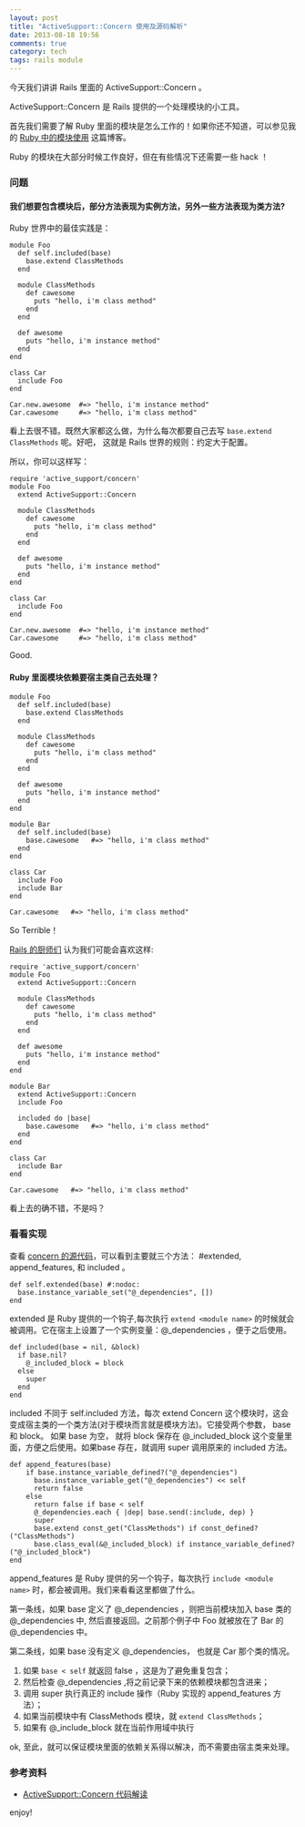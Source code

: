 ```yaml
---
layout: post
title: "ActiveSupport::Concern 使用及源码解析"
date: 2013-08-18 19:56
comments: true
category: tech
tags: rails module
---
```


今天我们讲讲 Rails 里面的 ActiveSupport::Concern 。

ActiveSupport::Concern 是 Rails 提供的一个处理模块的小工具。

<!--more-->

首先我们需要了解 Ruby 里面的模块是怎么工作的！如果你还不知道，可以参见我的 [Ruby 中的模块使用](/blog/2013/08/18/ruby-zhong-de-mo-kuai-shi-yong) 这篇博客。


Ruby 的模块在大部分时候工作良好，但在有些情况下还需要一些 hack ！

### 问题

#### 我们想要包含模块后，部分方法表现为实例方法，另外一些方法表现为类方法?

Ruby 世界中的最佳实践是：

    module Foo
      def self.included(base)
        base.extend ClassMethods
      end
      
      module ClassMethods
        def cawesome
          puts "hello, i'm class method"
        end
      end
      
      def awesome
        puts "hello, i'm instance method"
      end  
    end
    
    class Car
      include Foo
    end
    
    Car.new.awesome  #=> "hello, i'm instance method"
    Car.cawesome     #=> "hello, i'm class method"

看上去很不错。既然大家都这么做，为什么每次都要自己去写 `base.extend ClassMethods` 呢。好吧， 这就是 Rails 世界的规则：约定大于配置。

所以，你可以这样写：

    require 'active_support/concern'
    module Foo
      extend ActiveSupport::Concern
      
      module ClassMethods
        def cawesome
          puts "hello, i'm class method"
        end
      end
      
      def awesome
        puts "hello, i'm instance method"
      end  
    end
    
    class Car
      include Foo
    end
    
    Car.new.awesome  #=> "hello, i'm instance method"
    Car.cawesome     #=> "hello, i'm class method"

Good. 

#### Ruby 里面模块依赖要宿主类自己去处理？

    module Foo
      def self.included(base)
        base.extend ClassMethods
      end
      
      module ClassMethods
        def cawesome
          puts "hello, i'm class method"
        end
      end
      
      def awesome
        puts "hello, i'm instance method"
      end  
    end
    
    module Bar  
      def self.included(base)
        base.cawesome   #=> "hello, i'm class method"
      end
    end
    
    class Car
      include Foo
      include Bar
    end
    
    Car.cawesome   #=> "hello, i'm class method"

So Terrible！

[Rails 的厨师们](http://david.heinemeierhansson.com/2012/rails-is-omakase.html) 认为我们可能会喜欢这样:

    require 'active_support/concern'
    module Foo
      extend ActiveSupport::Concern
      
      module ClassMethods
        def cawesome
          puts "hello, i'm class method"
        end
      end
      
      def awesome
        puts "hello, i'm instance method"
      end  
    end
    
    module Bar
      extend ActiveSupport::Concern
      include Foo
    
      included do |base|
        base.cawesome   #=> "hello, i'm class method"
      end
    end
    
    class Car
      include Bar
    end
    
    Car.cawesome   #=> "hello, i'm class method"

看上去的确不错，不是吗？

### 看看实现

查看 [concern 的源代码](https://github.com/rails/rails/blob/master/activesupport/lib/active_support/concern.rb)，可以看到主要就三个方法： #extended, append_features, 和 included 。

    def self.extended(base) #:nodoc:
      base.instance_variable_set("@_dependencies", [])
    end

extended 是 Ruby 提供的一个钩子,每次执行 `extend <module name>` 的时候就会被调用。它在宿主上设置了一个实例变量：@_dependencies ，便于之后使用。

    def included(base = nil, &block)
      if base.nil?
        @_included_block = block
      else
        super
      end
    end

included 不同于 self.included 方法，每次 extend Concern 这个模块时，这会变成宿主类的一个类方法(对于模块而言就是模块方法)。它接受两个参数， base 和 block。 如果 base 为空， 就将 block 保存在 @_included_block 这个变量里面，方便之后使用。如果base 存在，就调用 super 调用原来的 included 方法。

    def append_features(base)
    	if base.instance_variable_defined?("@_dependencies")
    	  base.instance_variable_get("@_dependencies") << self
    	  return false
    	else
    	  return false if base < self
    	  @_dependencies.each { |dep| base.send(:include, dep) }
    	  super
    	  base.extend const_get("ClassMethods") if const_defined?("ClassMethods")
    	  base.class_eval(&@_included_block) if instance_variable_defined?("@_included_block")
    end

append_features 是 Ruby 提供的另一个钩子，每次执行 `include <module name>` 时，都会被调用。我们来看看这里都做了什么。

第一条线，如果 base 定义了 @_dependencies ，则把当前模块加入 base 类的@_dependencies 中, 然后直接返回。之前那个例子中 Foo 就被放在了 Bar 的 @_dependencies 中。

第二条线，如果 base 没有定义 @_dependencies， 也就是 Car 那个类的情况。

1. 如果 `base < self` 就返回 false ，这是为了避免重复包含；
2. 然后检查 @_dependencies ,将之前记录下来的依赖模块都包含进来；
3. 调用 super 执行真正的 include 操作（Ruby 实现的 append_features 方法）；
4. 如果当前模块中有 ClassMethods 模块，就 `extend ClassMethods`；
5. 如果有 @_include_block 就在当前作用域中执行

ok, 至此，就可以保证模块里面的依赖关系得以解决，而不需要由宿主类来处理。


### 参考资料

+ [ActiveSupport::Concern 代码解读](http://www.zhlwish.com/2012/07/23/rails-activesupport-concern/)
  
enjoy!
